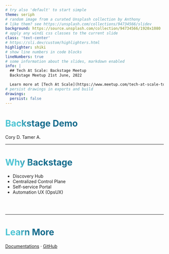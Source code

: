 ```yaml
---
# try also 'default' to start simple
theme: seriph
# random image from a curated Unsplash collection by Anthony
# like them? see https://unsplash.com/collections/94734566/slidev
background: https://source.unsplash.com/collection/94734566/1920x1080
# apply any windi css classes to the current slide
class: 'text-center'
# https://sli.dev/custom/highlighters.html
highlighter: shiki
# show line numbers in code blocks
lineNumbers: true
# some information about the slides, markdown enabled
info: |
  ## Tech At Scale: Backstage Meetup
  Backstage Meetup 21st June, 2022

  Learn more at [Tech At Scale](https://www.meetup.com/tech-at-scale-toronto-meetup/events/286536503/)
# persist drawings in exports and build
drawings:
  persist: false
---
```


# Backstage Demo

 Cory D.
 Tamer A.

<div class="abs-br m-6 flex gap-2">
  <a href="https://github.com/bitspire/backstage-meetup" target="_blank" alt="GitHub"
    class="text-xl icon-btn opacity-50 !border-none !hover:text-white">
    <carbon-logo-github />
  </a>
</div>

<!--
The last comment block of each slide will be treated as slide notes. It will be visible and editable in Presenter Mode along with the slide. [Read more in the docs](https://sli.dev/guide/syntax.html#notes)
-->

---

# Why Backstage

- Discovery Hub
- Centralized Control Plane
- Self-service Portal
- Automation UX (OpsUX)

<br>
<br>


<!--
You can have `style` tag in markdown to override the style for the current page.
Learn more: https://sli.dev/guide/syntax#embedded-styles
-->

<style>
h1 {
  background-color: #2B90B6;
  background-image: linear-gradient(45deg, #4EC5D4 10%, #146b8c 20%);
  background-size: 100%;
  -webkit-background-clip: text;
  -moz-background-clip: text;
  -webkit-text-fill-color: transparent;
  -moz-text-fill-color: transparent;
}
</style>

---
# Learn More

[Documentations](https://backstage.io) · [GitHub](https://github.com/bitspire/backstage-meetup)
